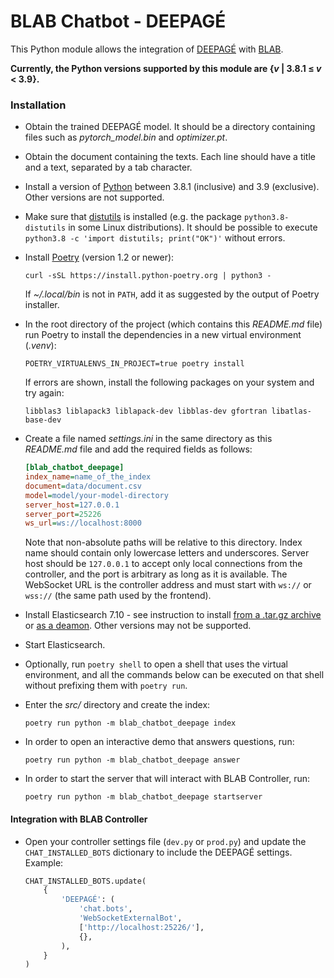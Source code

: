 # BLAB Chatbot - DEEPAGÉ

This Python module allows the integration of [DEEPAGÉ](../../../deepage) with
[BLAB](../../../blab-controller).

**Currently, the Python versions supported by this module are {_v_ | 3.8.1 ≤ _v_ < 3.9}.**
<!-- At the time of writing, apparently the latest Haystack version requires
     an old version of Elasticsearch, which does not support Python 3.10 -->

### Installation


- Obtain the trained DEEPAGÉ model.
  It should be a directory containing files such as *pytorch_model.bin* and *optimizer.pt*.

- Obtain the document containing the texts.
  Each line should have a title and a text, separated by a tab character.

- Install a version of
  [Python](https://www.python.org/downloads/release/python-3816/) between 3.8.1 (inclusive)
  and 3.9 (exclusive).
  Other versions are not supported.

- Make sure that [distutils](https://docs.python.org/3/library/distutils.html) is installed 
  (e.g. the package `python3.8-distutils` in some Linux distributions). It should be possible
  to execute `python3.8 -c 'import distutils; print("OK")'` without errors.

- Install [Poetry](https://python-poetry.org/) (version 1.2 or newer):

  ```shell
  curl -sSL https://install.python-poetry.org | python3 -
  ```
  If *~/.local/bin* is not in `PATH`, add it as suggested by the output of Poetry installer.

- In the root directory of the project (which contains this _README.md_ file)
  run Poetry to install the dependencies in a new virtual environment (_.venv_):

  ```shell
  POETRY_VIRTUALENVS_IN_PROJECT=true poetry install
  ```

  If errors are shown, install the following packages on your system and try again:

  ```
  libblas3 liblapack3 liblapack-dev libblas-dev gfortran libatlas-base-dev
  ```

- Create a file named *settings.ini* in the same directory as this *README.md* file and add the required fields as follows:
  ```ini
  [blab_chatbot_deepage]
  index_name=name_of_the_index
  document=data/document.csv
  model=model/your-model-directory
  server_host=127.0.0.1
  server_port=25226
  ws_url=ws://localhost:8000

  ```
  Note that non-absolute paths will be relative to this directory.
  Index name should contain only lowercase letters and underscores.
  Server host should be `127.0.0.1` to accept only local connections from the controller,
  and the port is arbitrary as long as it is available.
  The WebSocket URL is the controller address and must start with `ws://` or `wss://`
  (the same path used by the frontend).

- Install Elasticsearch 7.10 - see instruction to install
  [from a .tar.gz archive](https://www.elastic.co/guide/en/elasticsearch/reference/7.10/targz.html)
  or [as a deamon](https://www.elastic.co/guide/en/elasticsearch/reference/7.10/deb.html).
  Other versions may not be supported.

- Start Elasticsearch.

- Optionally, run `poetry shell` to open a shell that uses the virtual environment, and
  all the commands below can be executed on that shell without prefixing them with `poetry run`.

- Enter the *src/* directory and create the index:

  ```shell
  poetry run python -m blab_chatbot_deepage index
  ```

- In order to open an interactive demo that answers questions, run:

  ```shell
  poetry run python -m blab_chatbot_deepage answer
  ```

- In order to start the server that will interact with BLAB Controller, run:

  ```shell
  poetry run python -m blab_chatbot_deepage startserver
  ```

#### Integration with BLAB Controller

- Open your controller settings file (`dev.py` or `prod.py`) and update
  the `CHAT_INSTALLED_BOTS` dictionary to include the DEEPAGÉ settings.
  Example:

  ```python
  CHAT_INSTALLED_BOTS.update(
      {
          'DEEPAGÉ': (
              'chat.bots',
              'WebSocketExternalBot',
              ['http://localhost:25226/'],
              {},
          ),
      }
  )

  ```
